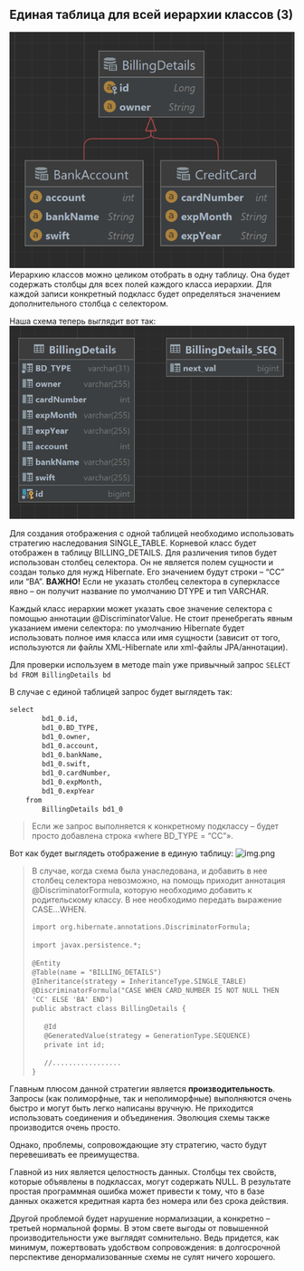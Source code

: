 ## Единая таблица для всей иерархии классов (3)
![img_1.png](img_1.png)
Иерархию классов можно целиком отобрать в одну таблицу. Она будет содержать столбцы для всех полей каждого класса иерархии. Для каждой записи конкретный подкласс будет определяться значением дополнительного столбца с селектором.

Наша схема теперь выглядит вот так:
![img_2.png](img_2.png)

Для создания отображения с одной таблицей необходимо использовать стратегию наследования SINGLE_TABLE.
Корневой класс будет отображен в таблицу BILLING_DETAILS. Для различения типов будет использован столбец селектора. Он не является полем сущности и создан только для нужд Hibernate. Его значением будут строки – “CC” или “BA”.
**ВАЖНО!** Если не указать столбец селектора в суперклассе явно – он получит название по умолчанию DTYPE и тип VARCHAR.

Каждый класс иерархии может указать свое значение селектора с помощью аннотации @DiscriminatorValue.
Не стоит пренебрегать явным указанием имени селектора: по умолчанию Hibernate будет использовать полное имя класса или имя сущности (зависит от того, используются ли файлы XML-Hibernate или xml-файлы JPA/аннотации).

Для проверки используем в методе main уже привычный запрос
```SELECT bd FROM BillingDetails bd```

В случае с единой таблицей запрос будет выглядеть так:
```
select
        bd1_0.id,
        bd1_0.BD_TYPE,
        bd1_0.owner,
        bd1_0.account,
        bd1_0.bankName,
        bd1_0.swift,
        bd1_0.cardNumber,
        bd1_0.expMonth,
        bd1_0.expYear 
    from
        BillingDetails bd1_0
```
> Если же запрос выполняется к конкретному подклассу – будет просто добавлена строка «where BD_TYPE = “CC”».

Вот как будет выглядеть отображение в единую таблицу:
![img.png](img.png)

>В случае, когда схема была унаследована, и добавить в нее столбец селектора невозможно, на помощь приходит аннотация @DiscriminatorFormula, которую необходимо добавить к родительскому классу. В нее необходимо передать выражение CASE...WHEN.
>```
>import org.hibernate.annotations.DiscriminatorFormula;
>
>import javax.persistence.*;
>
>@Entity
>@Table(name = "BILLING_DETAILS")
>@Inheritance(strategy = InheritanceType.SINGLE_TABLE)
>@DiscriminatorFormula("CASE WHEN CARD_NUMBER IS NOT NULL THEN 'CC' ELSE 'BA' END")
>public abstract class BillingDetails {
>
>    @Id
>    @GeneratedValue(strategy = GenerationType.SEQUENCE)
>    private int id;
>
>    //.................
>}
>```

Главным плюсом данной стратегии является **производительность**. Запросы (как полиморфные, так и неполиморфные) выполняются очень быстро и могут быть легко написаны вручную. Не приходится использовать соединения и объединения. Эволюция схемы также производится очень просто.

Однако, проблемы, сопровождающие эту стратегию, часто будут перевешивать ее преимущества.

Главной из них является целостность данных. Столбцы тех свойств, которые объявлены в подклассах, могут содержать NULL. В результате простая программная ошибка может привести к тому, что в базе данных окажется кредитная карта без номера или без срока действия.

Другой проблемой будет нарушение нормализации, а конкретно – третьей нормальной формы. В этом свете выгоды от повышенной производительности уже выглядят сомнительно. Ведь придется, как минимум, пожертвовать удобством сопровождения: в долгосрочной перспективе денормализованные схемы не сулят ничего хорошего.